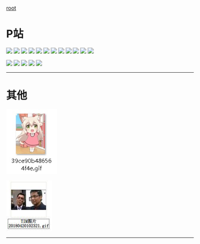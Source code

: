 ﻿[root](https://github.com/EvernightAurora/Image/tree/master/)

# P站

[
![](P站/64729991/Les.jpg)](https://github.com/EvernightAurora/Image/tree/master/P%E7%AB%99/64729991)
[
![](P站/65296146/Les.jpg)](https://github.com/EvernightAurora/Image/tree/master/P%E7%AB%99/65296146)
[
![](P站/68198008/Les.jpg)](https://github.com/EvernightAurora/Image/tree/master/P%E7%AB%99/68198008)
[
![](P站/68263033/Les.jpg)](https://github.com/EvernightAurora/Image/tree/master/P%E7%AB%99/68263033) 
[
![](P站/68268075/Les.jpg)](https://github.com/EvernightAurora/Image/tree/master/P%E7%AB%99/68268075)
[
![](P站/67185794/Les.jpg)](https://github.com/EvernightAurora/Image/tree/master/P%E7%AB%99/67185794)
[
![](P站/67763223/Les.jpg)](https://github.com/EvernightAurora/Image/tree/master/P%E7%AB%99/67763223)
[
![](P站/68290789/Les.jpg)](https://github.com/EvernightAurora/Image/tree/master/P%E7%AB%99/68290789)
[
![](P站/66044547/Les.jpg)](https://github.com/EvernightAurora/Image/tree/master/P%E7%AB%99/66044547)
[![](https://raw.githubusercontent.com/EvernightAurora/Image/master/P站/65262282/Les.jpg)](https://github.com/EvernightAurora/Image/tree/master/P%E7%AB%99/65262282)
[![](https://raw.githubusercontent.com/EvernightAurora/Image/master/P站/65804478/Les.jpg)](https://github.com/EvernightAurora/Image/tree/master/P%E7%AB%99/65804478)
[![](https://raw.githubusercontent.com/EvernightAurora/Image/master/P站/65988290/Les.jpg)](https://github.com/EvernightAurora/Image/tree/master/P%E7%AB%99/65988290)

[
![](https://raw.githubusercontent.com/EvernightAurora/Image/master/P站/66708300/Les.JPG)](https://github.com/EvernightAurora/Image/tree/master/P%E7%AB%99/66708300)
[
![](https://raw.githubusercontent.com/EvernightAurora/Image/master/P站/68160873/Les.JPG)](https://github.com/EvernightAurora/Image/tree/master/P%E7%AB%99/68160873)
[
![](https://raw.githubusercontent.com/EvernightAurora/Image/master/P站/66413589/Les.JPG)](https://github.com/EvernightAurora/Image/tree/master/P%E7%AB%99/66413589)
[
![](https://raw.githubusercontent.com/EvernightAurora/Image/master/P站/68024757/Les.JPG)](https://github.com/EvernightAurora/Image/tree/master/P%E7%AB%99/68024757)
[
![](https://raw.githubusercontent.com/EvernightAurora/Image/master/P站/67899521/Les.JPG)](https://github.com/EvernightAurora/Image/tree/master/P%E7%AB%99/67899521)

---
# 其他
[
![](https://raw.githubusercontent.com/EvernightAurora/Image/master/其他/39ce90b486564f4e/Les.jpg)](https://github.com/EvernightAurora/Image/tree/master/%E5%85%B6%E4%BB%96/39ce90b486564f4e)

[
![](https://raw.githubusercontent.com/EvernightAurora/Image/master/其他/IM-20180420102321/Les.JPG)](https://github.com/EvernightAurora/Image/tree/master/其他/IM-20180420102321)

---
